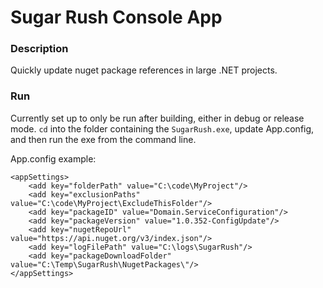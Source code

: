 Sugar Rush Console App
=======================================

### Description ###

Quickly update nuget package references in large .NET projects.

### Run ###

Currently set up to only be run after building, either in debug or release mode. `cd` into the folder containing the `SugarRush.exe`, update App.config, and then run the exe from the command line.

App.config example:
```
<appSettings>
	<add key="folderPath" value="C:\code\MyProject"/>
	<add key="exclusionPaths" value="C:\code\MyProject\ExcludeThisFolder"/>
	<add key="packageID" value="Domain.ServiceConfiguration"/>
	<add key="packageVersion" value="1.0.352-ConfigUpdate"/>
	<add key="nugetRepoUrl" value="https://api.nuget.org/v3/index.json"/>
	<add key="logFilePath" value="C:\logs\SugarRush"/>
	<add key="packageDownloadFolder" value="C:\Temp\SugarRush\NugetPackages\"/>
</appSettings>
```